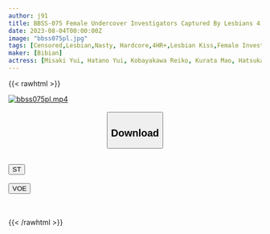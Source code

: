 ```yaml
---
author: j91
title: BBSS-075 Female Undercover Investigators Captured By Lesbians 4 Hours (BBSS-075)
date: 2023-08-04T00:00:00Z
image: "bbss075pl.jpg"
tags: [Censored,Lesbian,Nasty, Hardcore,4HR+,Lesbian Kiss,Female Investigator,Actress Best	 ]
maker: [Bibian]
actress: [Misaki Yui, Hatano Yui, Kobayakawa Reiko, Kurata Mao, Hatsukawa Minami, Matsumoto Ichika, Yoshioka Hiyori ,Nagano Tsukasa, Kodama Rena, Kuramoto Sumire ]
---
```



{{< rawhtml >}}

<div class="video" data-videoid="0RMKvlJYeeIbo3D">
    <a href="javascript:;">
        <img src="https://my.j91.asia/posts/bbss075pl/bbss075pl.jpg" width="WIDTH" height="HEIGHT" alt="bbss075pl.mp4" loading="lazy">
    </a>
</div>

<script type="text/javascript" src="https://j91.asia/asset/on-demand-st.js"></script>

<br>
  <link rel="stylesheet" href="https://j91.asia/asset/bs5.css">
  
  <center>
  <button class="btn btn-primary" type="button" data-bs-toggle="collapse" data-bs-target=".multi-collapse" aria-expanded="false" aria-controls="multiCollapseExample1 multiCollapseExample2"><h2>Download</h2></button></center>
</p>
<div class="row">
  <div class="col">
    <div class="collapse multi-collapse" id="multiCollapseExample1">
      <div class="card card-body">
	      	      <br>
<div class="buttons">  
<a href="https://streamtape.to/v/0RMKvlJYeeIbo3D"><button class="btn-hover color-3"><i class="fa fa-download"></i> ST</button></a></div>
    </div>
  </div>
</div>
  <div class="col">
    <div class="collapse multi-collapse" id="multiCollapseExample2">
      <div class="card card-body">
	      <br>
<div class="buttons">
    <a href="https://voe.sx/jflmbsdrss6b"><button class="btn-hover color-9"><i class="fa fa-download"></i> VOE</button></a></div>
<br><br>
      </div>
    </div>
  </div>
</div>

{{< /rawhtml >}}